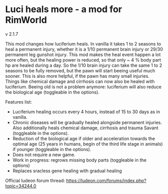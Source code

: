 # Luci heals more - a mod for RimWorld

v 2.1.7

This mod changes how luciferium heals. In vanilla it takes 1 to 2 seasons to heal a permanent injury, whether it is a 1/10 permanent brain injury or 29/30 permanent leg gunshot injury. This mod makes the heal event happen a lot more often, but the healing power is reduced, so that only ~ 4 % body part hp are healed during a day. So the 1/10 brain injury can take the same 1 to 2 seasons to be fully removed, but the pawn will start beeing useful much sooner. This is also more helpful, if the pawn has many small injuries. Things like chemical damage and cirrhosis can now also be healed with luciferium. Beeing old is not a problem anymore: luciferium will also reduce the biological age (toggleable in the options). 

Features list:
* Luciferium healing occurs every 4 hours, instead of 15 to 30 days as in vanilla.
* Chronic diseases will be gradually healed alongside permanent injuries. Also additionally heals chemical damage, cirrhosis and trauma Savant (toggleable in the options).
* Reduction of the biological age if older and acceleration towards the optimal age (25 years in humans, begin of the third life stage in animals) if younger (toggleable in the options).
* Does not require a new game. 
* Work in progress: regrows missing body parts (toggleable in the options)
* Replaces sracless gene healing with gradual healing 

Official ludeon forum thread: https://ludeon.com/forums/index.php?topic=34244.0

